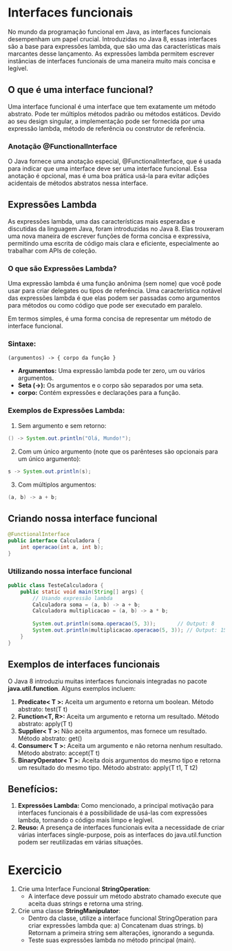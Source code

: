# Interfaces funcionais
No mundo da programação funcional em Java, as interfaces funcionais desempenham um papel crucial. Introduzidas no Java 8, essas interfaces são a base para expressões lambda, que são uma das características mais marcantes desse lançamento. As expressões lambda permitem escrever instâncias de interfaces funcionais de uma maneira muito mais concisa e legível.

## O que é uma interface funcional?
Uma interface funcional é uma interface que tem exatamente um método abstrato. Pode ter múltiplos métodos padrão ou métodos estáticos. Devido ao seu design singular, a implementação pode ser fornecida por uma expressão lambda, método de referência ou construtor de referência.

### Anotação @FunctionalInterface
O Java fornece uma anotação especial, @FunctionalInterface, que é usada para indicar que uma interface deve ser uma interface funcional. Essa anotação é opcional, mas é uma boa prática usá-la para evitar adições acidentais de métodos abstratos nessa interface.

## Expressões Lambda
As expressões lambda, uma das características mais esperadas e discutidas da linguagem Java, foram introduzidas no Java 8. Elas trouxeram uma nova maneira de escrever funções de forma concisa e expressiva, permitindo uma escrita de código mais clara e eficiente, especialmente ao trabalhar com APIs de coleção.

### O que são Expressões Lambda?
Uma expressão lambda é uma função anônima (sem nome) que você pode usar para criar delegates ou tipos de referência. Uma característica notável das expressões lambda é que elas podem ser passadas como argumentos para métodos ou como código que pode ser executado em paralelo.

Em termos simples, é uma forma concisa de representar um método de interface funcional.

### Sintaxe:
```unix
(argumentos) -> { corpo da função }
```
* **Argumentos:** Uma expressão lambda pode ter zero, um ou vários argumentos.
* **Seta (->):**  Os argumentos e o corpo são separados por uma seta.
* **corpo:** Contém expressões e declarações para a função.

### Exemplos de Expressões Lambda:
1. Sem argumento e sem retorno:
```java
() -> System.out.println("Olá, Mundo!");
```
2. Com um único argumento (note que os parênteses são opcionais para um único argumento):
```java
s -> System.out.println(s);
```
3. Com múltiplos argumentos:
```java
(a, b) -> a + b;
```

## Criando nossa interface funcional
```java
@FunctionalInterface
public interface Calculadora {
    int operacao(int a, int b);
}

```

### Utilizando nossa interface funcional
```java
public class TesteCalculadora {
    public static void main(String[] args) {
        // Usando expressão lambda
        Calculadora soma = (a, b) -> a + b;
        Calculadora multiplicacao = (a, b) -> a * b;
        
        System.out.println(soma.operacao(5, 3));       // Output: 8
        System.out.println(multiplicacao.operacao(5, 3)); // Output: 15
    }
}
```

## Exemplos de interfaces funcionais
O Java 8 introduziu muitas interfaces funcionais integradas no pacote **java.util.function**. Alguns exemplos incluem:
1. **Predicate< T >:** Aceita um argumento e retorna um boolean. Método abstrato: test(T t)
2. **Function<T, R>:** Aceita um argumento e retorna um resultado. Método abstrato: apply(T t)
3. **Supplier< T >:** Não aceita argumentos, mas fornece um resultado. Método abstrato: get()
4. **Consumer< T >:** Aceita um argumento e não retorna nenhum resultado. Método abstrato: accept(T t)
5. **BinaryOperator< T >:** Aceita dois argumentos do mesmo tipo e retorna um resultado do mesmo tipo. Método abstrato: apply(T t1, T t2)

## Benefícios:
1. **Expressões Lambda:** Como mencionado, a principal motivação para interfaces funcionais é a possibilidade de usá-las com expressões lambda, tornando o código mais limpo e legível.
2. **Reuso:** A presença de interfaces funcionais evita a necessidade de criar várias interfaces single-purpose, pois as interfaces do java.util.function podem ser reutilizadas em várias situações.

# Exercicio
1. Crie uma Interface Funcional **StringOperation**:
    * A interface deve possuir um método abstrato chamado execute que aceita duas strings e retorna uma string.
2. Crie uma classe **StringManipulator**:
    * Dentro da classe, utilize a interface funcional StringOperation para criar expressões lambda que:
        a) Concatenam duas strings.
        b) Retornam a primeira string sem alterações, ignorando a segunda.
    * Teste suas expressões lambda no método principal (main).